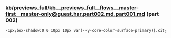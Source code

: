 ### kb/previews_full/kb__previews_full__flows__master-first__master-only@guest.har.part002.md.part001.md (part 002)

```md
-1px;box-shadow:0 0 10px 10px var(--y-core-color-surface-primary)}.city-item-title__text[_ngc
```

```
